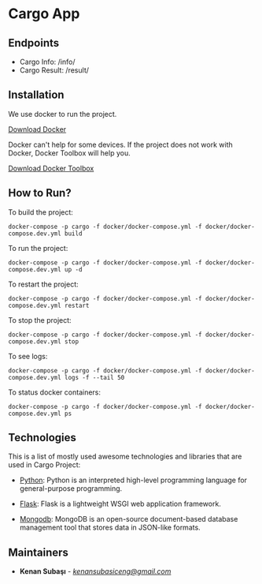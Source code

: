 # Cargo App


## Endpoints

* Cargo Info: /info/
* Cargo Result: /result/


## Installation

We use docker to run the project.

[Download Docker](https://www.docker.com/community-edition)

Docker can't help for some devices. If the project does not work with Docker, Docker Toolbox will help you.

[Download Docker Toolbox](https://docs.docker.com/toolbox/toolbox_install_windows/#step-2-install-docker-toolbox)


## How to Run?

To build the project:
```
docker-compose -p cargo -f docker/docker-compose.yml -f docker/docker-compose.dev.yml build
```

To run the project:
```
docker-compose -p cargo -f docker/docker-compose.yml -f docker/docker-compose.dev.yml up -d
```

To restart the project:
```
docker-compose -p cargo -f docker/docker-compose.yml -f docker/docker-compose.dev.yml restart
```

To stop the project:
```
docker-compose -p cargo -f docker/docker-compose.yml -f docker/docker-compose.dev.yml stop
```

To see logs:
```
docker-compose -p cargo -f docker/docker-compose.yml -f docker/docker-compose.dev.yml logs -f --tail 50
```

To status docker containers:
```
docker-compose -p cargo -f docker/docker-compose.yml -f docker/docker-compose.dev.yml ps
```


## Technologies

This is a list of mostly used awesome technologies and libraries that are used in Cargo Project:

- [Python](https://www.python.org/): Python is an interpreted high-level programming language for general-purpose programming.

- [Flask](https://palletsprojects.com/p/flask/): Flask is a lightweight WSGI web application framework.

- [Mongodb](https://www.mongodb.com/): MongoDB is an open-source document-based database management tool that stores data in JSON-like formats.


## Maintainers

* **Kenan Subaşı**  - *kenansubasiceng@gmail.com*

